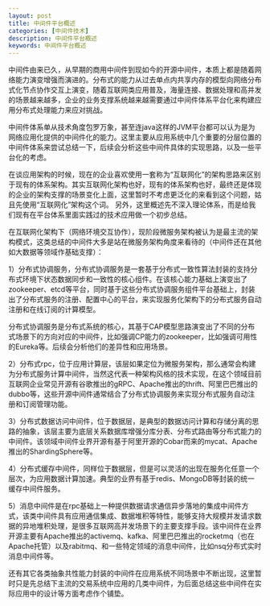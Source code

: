 ```yaml
---
layout: post
title: 中间件平台概述
categories: [中间件技术]
description: 中间件平台概述
keywords: 中间件平台概述
---
```

<body><div id='preview-contents' class='note-content'>

<p>中间件由来已久，从早期的商用中间件到现如今的开源中间件，本质上都是随着网络能力演变增强而演进的。分布式的能力从过去单点内共享内存的模型向网络分布式化节点协作交互上演变，随着互联网类应用普及，海量连接、数据处理和高并发的场景越来越多，企业的业务支撑系统越来越需要通过中间件体系平台化来构建应用分布式处理能力来应对挑战。</p>

<p>中间件体系单从技术角度包罗万象，甚至连java这样的JVM平台都可以认为是为网络应用化提供的中间件化的能力。这里主要从应用系统中几个重要的分层位置的中间件体系来尝试总结一下，后续会分析这些中间件具体的实现思路，以及一些平台化的考虑。</p>

<p>在谈应用架构的时候，现在的企业喜欢使用一套称为“互联网化”的架构思路来区别于现有的体系架构。其实互联网化架构也好，现有的体系架构也好，最终还是体现的企业的架构支撑的场景变化上面，这里暂时不考虑更泛化的来看到这个问题，姑且先使用“互联网化”架构这个词。
另外，这里概述先不深入理论体系，而是给我们现有在平台体系里面实践过的技术应用做一个初步总结。</p>

<p>在互联网化架构下（网络环境交互协作），现阶段微服务架构被认为是最主流的架构模式，这类总结的中间件大多是站在微服务架构角度来看待的（中间件还在其他如大数据等领域作基础支撑）：</p>

<p>1）分布式协调服务，分布式协调服务是一套基于分布式一致性算法封装的支持分布式环境下状态数据同步和一致性的核心组件。在该核心能力基础上演变出了zookeeper、etcd等平台，同时基于这些分布式协调服务组件平台基础上，封装出了分布式服务的注册、配置中心的平台，来实现服务化架构下的分布式服务自动注册和在线订阅的计算模型。</p>

<p>分布式协调服务是分布式系统的核心，其基于CAP模型思路演变出了不同的分布式场景下的方向对应的中间件，比如强调CP能力的zookeeper，比如强调可用性的Eureka等。后续会分析他们的差异性和应用场景。</p>

<p>2）分布式rpc，位于应用计算层，该层如果定位为微服务架构，那么通常会构建为分布式服务计算中间件，当然这代表一种架构风格的技术实现，在这个领域目前互联网企业常见开源有谷歌推出的gRPC、Apache推出的thrift、阿里巴巴推出的dubbo等，这些开源中间件通常结合了分布式协调服务来实现分布式服务自动注册和订阅管理功能。</p>

<p>3）分布式数据访问中间件，位于数据层，是典型的数据访问计算和存储分离的思路的抽象，该层主要为底层关系数据库增强分库分表、分布式路由等分布式能力的中间件。该领域中间件业界开源有基于阿里开源的Cobar而来的mycat、Apache推出的ShardingSphere等。</p>

<p>4）分布式缓存中间件，同样位于数据层，但是可以灵活的出现在服务化任意一个层次，为应用数据计算加速。典型的业界有基于redis、MongoDB等封装的统一缓存中间件服务。</p>

<p>5）消息中间件是在rpc基础上一种提供数据请求通信异步落地的集成中间件方式，该类中间件具有应用通信集成、数据堆积等特性，能够支持大规模并发请求数据的异地堆积处理，是很多互联网高并发场景下的主要支撑手段。该中间件在业界开源主要有Apache推出的activemq、kafka、阿里巴巴推出的rocketmq（也在Apache托管）以及rabitmq、和一些特定领域的消息中间件，比如nsq分布式实时消息中间件等。</p>

<p>还有其它各类抽象共性能力封装的中间件在应用系统不同场景中不断出现，这里暂时只是先总结下主流的交易系统中应用的几类中间件，为后面总结这些中间件在实际应用中的设计等方面考虑作个铺垫。</p></div></body>
